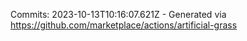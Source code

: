 Commits: 2023-10-13T10:16:07.621Z - Generated via https://github.com/marketplace/actions/artificial-grass
<br>
